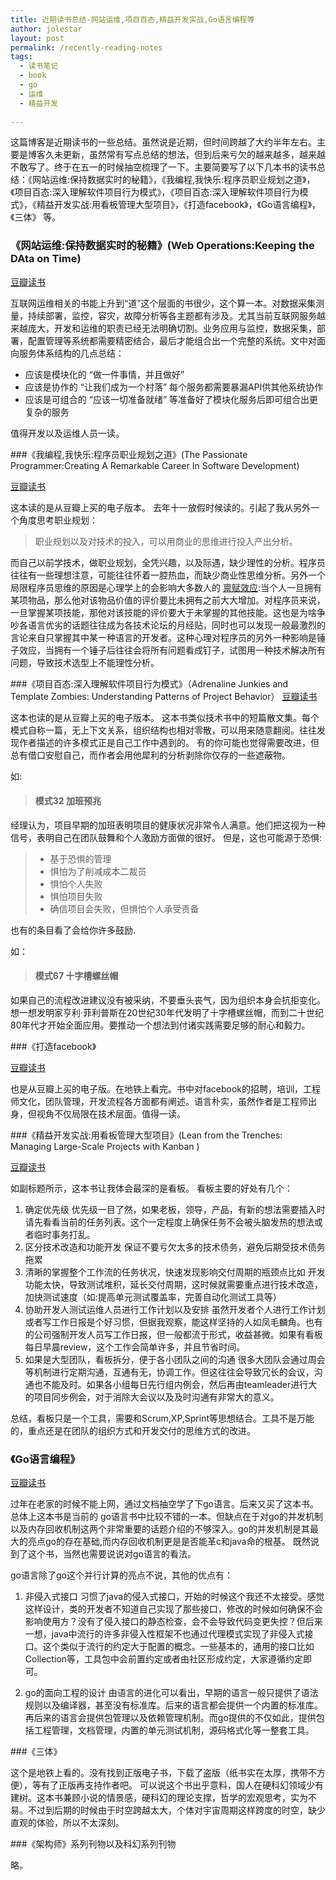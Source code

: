 ```yaml
---
title: 近期读书总结-网站运维,项目百态,精益开发实战,Go语言编程等
author: jolestar
layout: post
permalink: /recently-reading-notes
tags:
  - 读书笔记
  - book
  - go
  - 运维
  - 精益开发
  
---
```


这篇博客是近期读书的一些总结。虽然说是近期，但时间跨越了大约半年左右。主要是博客久未更新，虽然常有写点总结的想法，但到后来亏欠的越来越多，越来越不敢写了。终于在五一的时候抽空梳理了一下。主要简要写了以下几本书的读书总结：《网站运维:保持数据实时的秘籍》，《我编程,我快乐:程序员职业规划之道》，《项目百态:深入理解软件项目行为模式》，《项目百态:深入理解软件项目行为模式》，《精益开发实战:用看板管理大型项目》，《打造facebook》，《Go语言编程》，《三体》 等。

<!--more-->

### 《网站运维:保持数据实时的秘籍》(Web Operations:Keeping the DAta on Time)

[豆瓣读书](http://book.douban.com/subject/6799555/)

互联网运维相关的书能上升到“道”这个层面的书很少，这个算一本。对数据采集测量，持续部署，监控，容灾，故障分析等各主题都有涉及。尤其当前互联网服务越来越庞大，开发和运维的职责已经无法明确切割。业务应用与监控，数据采集，部署，配置管理等系统都需要精密结合，最后才能组合出一个完整的系统。文中对面向服务体系结构的几点总结：

* 应该是模块化的 “做一件事情，并且做好”
* 应该是协作的 “让我们成为一个村落” 每个服务都需要暴漏API供其他系统协作
* 应该是可组合的 “应该一切准备就绪” 等准备好了模块化服务后即可组合出更复杂的服务

值得开发以及运维人员一读。

###《我编程,我快乐:程序员职业规划之道》(The Passionate Programmer:Creating A Remarkable Career In Software Development)

[豆瓣读书](http://book.douban.com/subject/4923179/)

这本读的是从豆瓣上买的电子版本。
去年十一放假时候读的。引起了我从另外一个角度思考职业规划：

>职业规划以及对技术的投入，可以用商业的思维进行投入产出分析。

而自己以前学技术，做职业规划，全凭兴趣，以及际遇，缺少理性的分析。程序员往往有一些理想注意，可能往往怀着一腔热血，而缺少商业性思维分析。另外一个局限程序员思维的原因是心理学上的会影响大多数人的 [禀赋效应](http://baike.baidu.cn/view/2552956.htm):当个人一旦拥有某项物品，那么他对该物品价值的评价要比未拥有之前大大增加。对程序员来说，一旦掌握某项技能，那他对该技能的评价要大于未掌握的其他技能。这也是为啥争吵各语言优劣的话题往往成为各技术论坛的月经贴，同时也可以发现一般最激烈的言论来自只掌握其中某一种语言的开发者。这种心理对程序员的另外一种影响是锤子效应，当拥有一个锤子后往往会将所有问题看成钉子，试图用一种技术解决所有问题，导致技术选型上不能理性分析。

###《项目百态:深入理解软件项目行为模式》（Adrenaline Junkies and Template Zombies: Understanding Patterns of Project Behavior）
[豆瓣读书](http://book.douban.com/subject/5954810/)

这本也读的是从豆瓣上买的电子版本。
这本书类似技术书中的短篇散文集。每个模式自称一篇，无上下文关系，组织结构也相对零散，可以用来随意翻阅。往往发现作者描述的许多模式正是自己工作中遇到的。
有的你可能也觉得需要改进，但总有借口安慰自己，而作者会用他犀利的分析剥除你仅存的一些遮蔽物。 

如:

> #### 模式32 加班预兆
经理认为，项目早期的加班表明项目的健康状况非常令人满意。他们把这视为一种信号，表明自己在团队鼓舞和个人激励方面做的很好。
但是，这也可能源于恐惧:

> * 基于恐惧的管理
> * 惧怕为了削减成本二裁员
> * 惧怕个人失败
> * 惧怕项目失败
> * 确信项目会失败，但惧怕个人承受责备

也有的条目看了会给你许多鼓励.

如：

> #### 模式67 十字槽螺丝帽
如果自己的流程改进建议没有被采纳，不要垂头丧气，因为组织本身会抗拒变化。想一想发明家亨利·菲利普斯在20世纪30年代发明了十字槽螺丝帽，而到二十世纪80年代才开始全面应用。要推动一个想法到付诸实践需要足够的耐心和毅力。


###《打造facebook》

[豆瓣读书](http://book.douban.com/subject/20471120/)

也是从豆瓣上买的电子版。在地铁上看完。书中对facebook的招聘，培训，工程师文化，团队管理，开发流程各方面都有阐述。语言朴实，虽然作者是工程师出身，但视角不仅局限在技术层面。值得一读。

###《精益开发实战:用看板管理大型项目》(Lean from the Trenches: Managing Large-Scale Projects with Kanban
)

[豆瓣读书](http://book.douban.com/subject/11620809/)

如副标题所示，这本书让我体会最深的是看板。
看板主要的好处有几个：

1. 确定优先级 优先级一目了然，如果老板，领导，产品，有新的想法需要插入时请先看看当前的任务列表。这个一定程度上确保任务不会被头脑发热的想法或者临时事务打乱。
2. 区分技术改造和功能开发 保证不要亏欠太多的技术债务，避免后期受技术债务拖累
3. 清晰的掌握整个工作流的任务状况，快速发现影响交付周期的瓶颈点比如 开发功能太快，导致测试堆积，延长交付周期，这时候就需要重点进行技术改造，加快测试速度（如:提高单元测试覆盖率，完善自动化测试工具等）
4. 协助开发人测试运维人员进行工作计划以及安排 虽然开发者个人进行工作计划或者写工作日报是个好习惯，但据我观察，能这样坚持的人如凤毛麟角。也有的公司强制开发人员写工作日报，但一般都流于形式，收益甚微。如果有看板每日早晨review，这个工作会简单许多，并且节省时间。
5. 如果是大型团队，看板拆分，便于各小团队之间的沟通 很多大团队会通过周会等机制进行定期沟通，互通有无，协调工作。但这往往会导致冗长的会议，沟通也不能及时。如果各小组每日先行组内例会，然后再由teamleader进行大的项目同步例会，对于消除大会议以及及时沟通有非常大的意义。

总结，看板只是一个工具，需要和Scrum,XP,Sprint等思想结合。工具不是万能的，重点还是在团队的组织方式和开发交付的思维方式的改进。

### 《Go语言编程》

[豆瓣读书](http://book.douban.com/subject/11577300/)

过年在老家的时候不能上网，通过文档抽空学了下go语言。后来又买了这本书。总体上这本书是当前的 go语言书中比较不错的一本。但缺点在于对go的并发机制以及内存回收机制这两个非常重要的话题介绍的不够深入。go的并发机制是其最大的亮点go的存在基础,而内存回收机制更是是否能革c和java命的根基。
既然说到了这个书，当然也需要说说对go语言的看法。

go语言除了go这个并行计算的亮点不说，其他的优点有：

1. 非侵入式接口 习惯了java的侵入式接口，开始的时候这个我还不太接受。感觉这样设计，类的开发者不知道自己实现了那些接口，修改的时候如何确保不会影响使用方？没有了侵入接口的静态检查，会不会导致代码变更失控？但后来一想，java中流行的许多非侵入性框架不也通过代理模式实现了非侵入式接口。这个类似于流行的约定大于配置的概念。一些基本的，通用的接口比如Collection等，工具包中会前置约定或者由社区形成约定，大家遵循约定即可。

2. go的面向工程的设计 由语言的进化可以看出，早期的语言一般只提供了语法规则以及编译器，甚至没有标准库。后来的语言都会提供一个内置的标准库。再后来的语言会提供包管理以及依赖管理机制。而go提供的不仅如此，提供包括工程管理，文档管理，内置的单元测试机制，源码格式化等一整套工具。
 


###《三体》

这个是地铁上看的。没有找到正版电子书，下载了盗版（纸书实在太厚，携带不方便），等有了正版再支持作者吧。
可以说这个书出乎意料，国人在硬科幻领域少有建树。这本书兼顾小说的情景感，硬科幻的理论支撑，哲学的宏观思考，实为不易。不过到后期的时候由于时空跨越太大，个体对宇宙周期这样跨度的时空，缺少直观的体验，所以不太深刻。

###《架构师》系列刊物以及科幻系列刊物

略。



